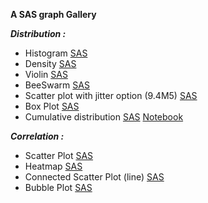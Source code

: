 **A SAS graph Gallery** 


***Distribution :***

- Histogram [SAS](https://github.com/NicoDupont/Resources/blob/master/SAS/Graphic/Distribution/histogram.sas)
- Density [SAS](https://github.com/NicoDupont/Resources/blob/master/SAS/Graphic/Distribution/density.sas)
- Violin [SAS](https://github.com/NicoDupont/Resources/blob/master/SAS/Graphic/Distribution/violin.sas)
- BeeSwarm [SAS](https://github.com/NicoDupont/Resources/blob/master/SAS/Graphic/Distribution/violin.sas)
- Scatter plot with jitter option (9.4M5) [SAS](https://github.com/NicoDupont/Resources/blob/master/SAS/Graphic/Distribution/scatterjitter.sas)
- Box Plot [SAS](https://github.com/NicoDupont/Resources/blob/master/SAS/Graphic/Distribution/boxplot.sas)
- Cumulative distribution [SAS](https://github.com/NicoDupont/Resources/blob/master/SAS/Analysis/ecdf.sas) [Notebook](https://github.com/NicoDupont/Resources/blob/master/SAS/Analysis/ecdf_sas_notebook.ipynb)


***Correlation :***

- Scatter Plot [SAS](https://github.com/NicoDupont/Resources/blob/master/SAS/Graphic/Correlation/scatterplot.sas)
- Heatmap [SAS](https://github.com/NicoDupont/Resources/blob/master/SAS/Graphic/Correlation/heatmap.sas)
- Connected Scatter Plot (line) [SAS](https://github.com/NicoDupont/Resources/blob/master/SAS/Graphic/Correlation/connected_scatterplot.sas)
- Bubble Plot [SAS](https://github.com/NicoDupont/Resources/blob/master/SAS/Graphic/Correlation/bubble.sas)
